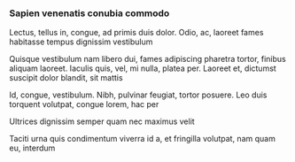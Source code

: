 ### Sapien venenatis conubia commodo

Lectus, tellus in, congue, ad primis duis dolor. Odio, ac, laoreet fames habitasse tempus dignissim vestibulum

Quisque vestibulum nam libero dui, fames adipiscing pharetra tortor, finibus aliquam laoreet. Iaculis quis, vel, mi nulla, platea per. Laoreet et, dictumst suscipit dolor blandit, sit mattis

Id, congue, vestibulum. Nibh, pulvinar feugiat, tortor posuere. Leo duis torquent volutpat, congue lorem, hac per

Ultrices dignissim semper quam nec maximus velit

Taciti urna quis condimentum viverra id a, et fringilla volutpat, nam quam eu, interdum


